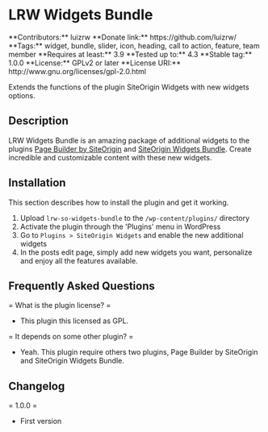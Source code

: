 <h1>LRW Widgets Bundle</h1>
**Contributors:** luizrw  
**Donate link:** https://github.com/luizrw/  
**Tags:** widget, bundle, slider, icon, heading, call to action, feature, team member  
**Requires at least:** 3.9  
**Tested up to:** 4.3  
**Stable tag:** 1.0.0  
**License:** GPLv2 or later  
**License URI:** http://www.gnu.org/licenses/gpl-2.0.html  

Extends the functions of the plugin SiteOrigin Widgets with new widgets options.

<h2>Description</h2>

LRW Widgets Bundle is an amazing package of additional widgets to the plugins [Page Builder by SiteOrigin](https://wordpress.org/plugins/siteorigin-panels/) and [SiteOrigin Widgets Bundle](http://siteorigin.com/page-builder/). Create incredible and customizable content with these new widgets.

<h2>Installation</h2>

This section describes how to install the plugin and get it working.

1. Upload `lrw-so-widgets-bundle` to the `/wp-content/plugins/` directory
2. Activate the plugin through the 'Plugins' menu in WordPress
3. Go to `Plugins > SiteOrigin Widgets` and enable the new additional widgets
4. In the posts edit page, simply add new widgets you want, personalize and enjoy all the features available.

<h2>Frequently Asked Questions</h2>

= What is the plugin license? =
* This plugin this licensed as GPL.

= It depends on some other plugin? =
* Yeah. This plugin require others two plugins, Page Builder by SiteOrigin and SiteOrigin Widgets Bundle.

<h2>Changelog</h2>

= 1.0.0 =
* First version
